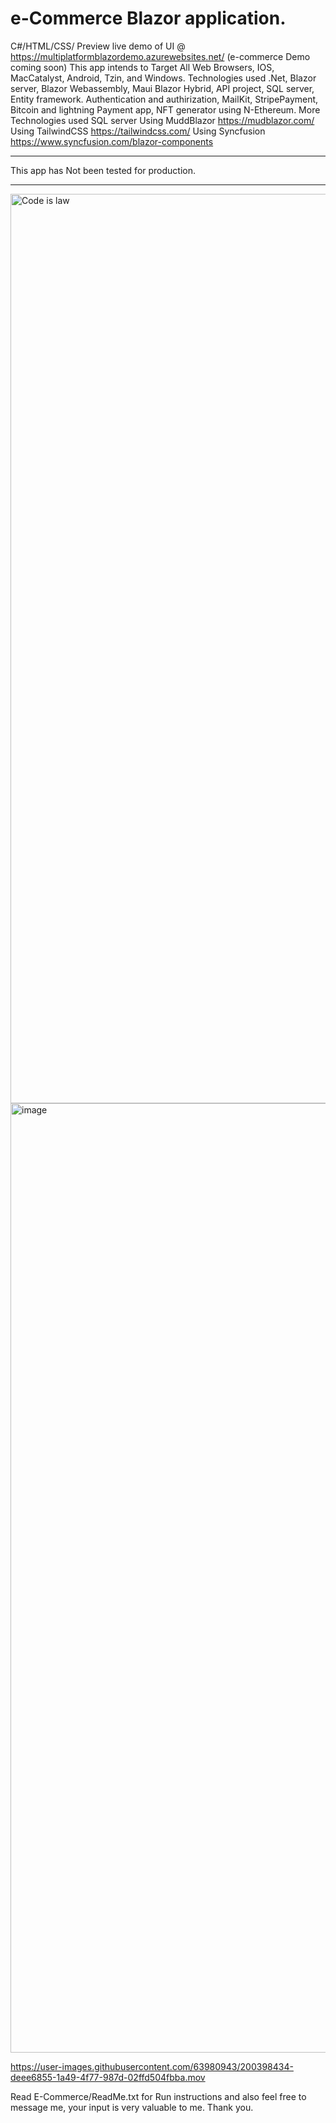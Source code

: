 # e-Commerce Blazor application.
C#/HTML/CSS/
Preview live demo of UI @ https://multiplatformblazordemo.azurewebsites.net/ (e-commerce Demo coming soon)
This app intends to Target All Web Browsers, IOS, MacCatalyst, Android, Tzin, and Windows.
Technologies used .Net, Blazor server, Blazor Webassembly, Maui Blazor Hybrid, API project, SQL server, Entity framework. Authentication and authirization, MailKit, StripePayment, Bitcoin and lightning Payment app, NFT generator using N-Ethereum.
More Technologies used SQL server
Using MuddBlazor https://mudblazor.com/
Using TailwindCSS https://tailwindcss.com/
Using Syncfusion https://www.syncfusion.com/blazor-components
________________________________________
This app has Not been tested for production.
________________________________________
<img width="1455" alt="Code is law" src="https://user-images.githubusercontent.com/63980943/184522828-c3a2c673-351d-4e93-a66e-332225127ebf.png">
<img width="1519" alt="image" src="https://user-images.githubusercontent.com/63980943/184663776-9851bf90-57e8-4662-ac31-169131094a07.png">


https://user-images.githubusercontent.com/63980943/200398434-deee6855-1a49-4f77-987d-02ffd504fbba.mov




 Read E-Commerce/ReadMe.txt for Run instructions and also feel free to message me, your input is very valuable to me.
 Thank you.
